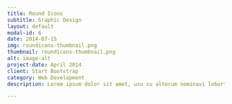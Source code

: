 ```yaml
---
title: Round Icons
subtitle: Graphic Design
layout: default
modal-id: 6
date: 2014-07-15
img: roundicons-thumbnail.png
thumbnail: roundicons-thumbnail.png
alt: image-alt
project-date: April 2014
client: Start Bootstrap
category: Web Development
description: Lorem ipsum dolor sit amet, usu cu alterum nominavi lobortis. At duo novum diceret. Tantas apeirian vix et, usu sanctus postulant inciderint ut, populo diceret necessitatibus in vim. Cu eum dicam feugiat noluisse.

---
```

